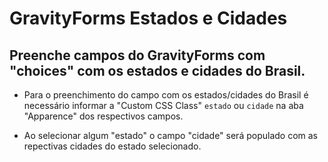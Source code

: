 # GravityForms Estados e Cidades
## Preenche campos do GravityForms com "choices" com os estados e cidades do Brasil.

* Para o preenchimento do campo com os estados/cidades do Brasil é necessário informar a "Custom CSS Class" ```estado``` ou ```cidade``` na aba "Apparence" dos respectivos campos.

* Ao selecionar algum "estado" o campo "cidade" será populado com as repectivas cidades do estado selecionado.
